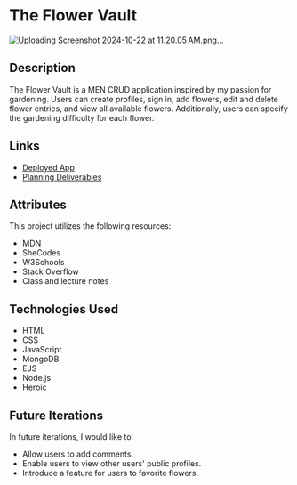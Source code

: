 # The Flower Vault
![Uploading Screenshot 2024-10-22 at 11.20.05 AM.png…]()

## Description

The Flower Vault is a MEN CRUD application inspired by my passion for gardening. Users can create profiles, sign in, add flowers, edit and delete flower entries, and view all available flowers. Additionally, users can specify the gardening difficulty for each flower.

## Links

- [Deployed App](#)  
- [Planning Deliverables](https://trello.com/b/xXxsWU25)

## Attributes

This project utilizes the following resources:

- MDN
- SheCodes
- W3Schools
- Stack Overflow
- Class and lecture notes 

## Technologies Used

- HTML
- CSS
- JavaScript
- MongoDB
- EJS
- Node.js
- Heroic

## Future Iterations

In future iterations, I would like to:

- Allow users to add comments.
- Enable users to view other users' public profiles.
- Introduce a feature for users to favorite flowers.
